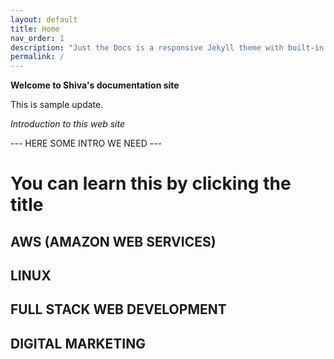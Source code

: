 ```yaml
---
layout: default
title: Home
nav_order: 1
description: "Just the Docs is a responsive Jekyll theme with built-in search that is easily customizable and hosted on GitHub Pages."
permalink: /
---
```


**Welcome to Shiva's documentation site**


This is sample update.

*Introduction to this web site*

--- HERE SOME INTRO WE NEED ---


# You can learn this  by clicking the title





## AWS (AMAZON WEB SERVICES)

## LINUX

## FULL STACK WEB DEVELOPMENT

## DIGITAL MARKETING
